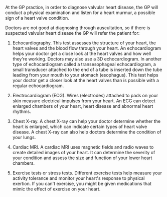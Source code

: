 At the GP practice, in order to diagnose valvular heart disease, the GP will conduct a physical examination and listen for a heart murmur, a possible sign of a heart valve condition. 

Doctors are not good at diagnosing through auscultation, so if there is suspected valvular heart disease the GP will refer the patient for:

1. Echocardiography. This test assesses the structure of your heart, the heart valves and the blood flow through your heart. An echocardiogram helps your doctor get a close look at the heart valves and how well they're working. Doctors may also use a 3D echocardiogram.
In another type of echocardiogram called a transesophageal echocardiogram, a small transducer attached to the end of a tube is inserted down the tube leading from your mouth to your stomach (esophagus). This test helps your doctor get a closer look at the heart valves than is possible with a regular echocardiogram.

2. Electrocardiogram (ECG). Wires (electrodes) attached to pads on your skin measure electrical impulses from your heart. An ECG can detect enlarged chambers of your heart, heart disease and abnormal heart rhythms.

3. Chest X-ray. A chest X-ray can help your doctor determine whether the heart is enlarged, which can indicate certain types of heart valve disease. A chest X-ray can also help doctors determine the condition of your lungs.

4. Cardiac MRI. A cardiac MRI uses magnetic fields and radio waves to create detailed images of your heart. It can determine the severity of your condition and assess the size and function of your lower heart chambers.

5. Exercise tests or stress tests. Different exercise tests help measure your activity tolerance and monitor your heart's response to physical exertion. If you can't exercise, you might be given medications that mimic the effect of exercise on your heart.

